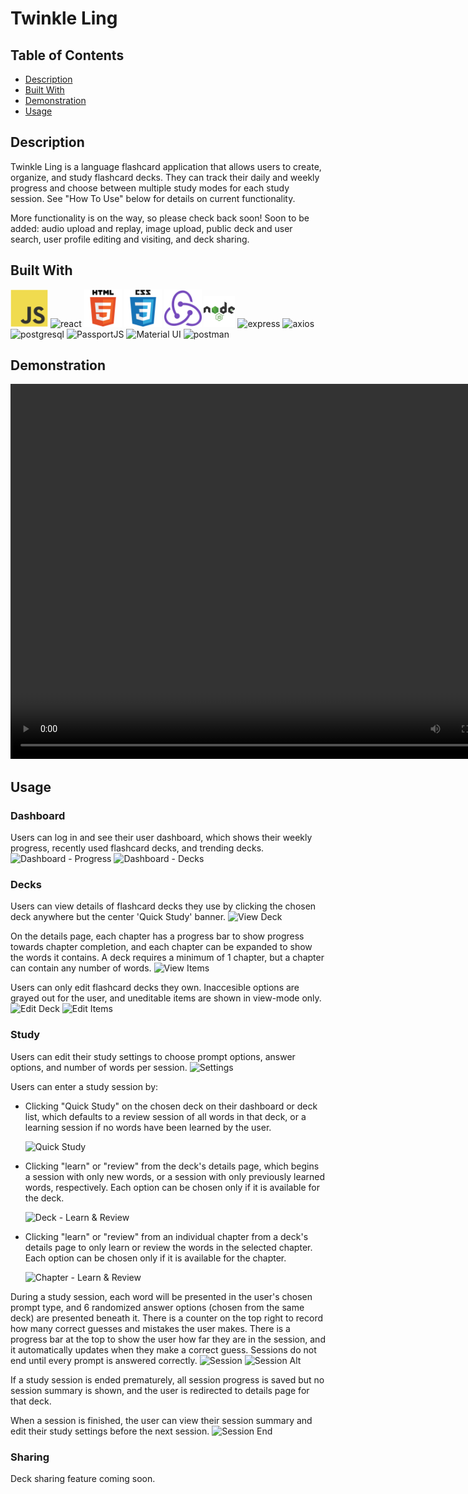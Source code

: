 # Twinkle Ling

<!-- Table of Contents -->
## Table of Contents
<ul dir="auto">
<li><a href="#description">Description</a></li>
<li><a href="#built-with">Built With</a></li>
<li><a href="#demonstration">Demonstration</a></li>
<li><a href="#usage">Usage</a></li>
</ul>

## Description
<!-- Description goes here -->
<p dir="auto">
Twinkle Ling is a language flashcard application that allows users to create, organize, and study flashcard decks. They can track their daily and weekly progress and choose between multiple study modes for each study session. See "How To Use" below for details on current functionality.

More functionality is on the way, so please check back soon!
Soon to be added: audio upload and replay, image upload, public deck and user search, user profile editing and visiting, and deck sharing.
</p>

## Built With
<!-- Built With -->
<p><img src="https://raw.githubusercontent.com/devicons/devicon/master/icons/javascript/javascript-original.svg" alt="javascript" width="60" height="60"/> 
<img src="https://upload.wikimedia.org/wikipedia/commons/a/a7/React-icon.svg" alt="react" width="60" height="60"/>
<img src="https://raw.githubusercontent.com/devicons/devicon/master/icons/html5/html5-original-wordmark.svg" alt="html5" width="60" height="60"/>
<img src="https://raw.githubusercontent.com/devicons/devicon/master/icons/css3/css3-original-wordmark.svg" alt="css3" width="60" />
<img src="https://raw.githubusercontent.com/devicons/devicon/master/icons/redux/redux-original.svg" alt="redux" width="60" height="60"/>
<img src="https://raw.githubusercontent.com/devicons/devicon/master/icons/nodejs/nodejs-original-wordmark.svg" alt="nodejs" width="50" height="50"/>
<img src="https://inapp.com/wp-content/uploads/elementor/thumbs/express-js-01-1-q05uw85vt1jqloiy5k82sfy7tgvysgt1uqld8slsbc.png" alt="express" width="90" />
<img src="https://upload.wikimedia.org/wikipedia/commons/thumb/c/c8/Axios_logo_%282020%29.svg/150px-Axios_logo_%282020%29.svg.png" alt="axios" width="60"/>
<img src="https://upload.wikimedia.org/wikipedia/commons/2/29/Postgresql_elephant.svg" alt="postgresql" width="60" height="60">
<img src="https://upload.wikimedia.org/wikipedia/commons/thumb/6/67/Passportjs.svg/240px-Passportjs.svg.png" alt="PassportJS" width="60" height="60"/>
<img src="https://v4.mui.com/static/logo.png" alt="Material UI" width="60" height="60" />
<img src="https://cdn.worldvectorlogo.com/logos/postman.svg" alt="postman" width="60" height="60"/>
</p>

## Demonstration
<video controls="controls" width="800" height="600" name="Twinkle Ling Demo" 
  src="https://www.youtube.com/watch?v=oahboXw4BH4">
</video>

## Usage

### Dashboard
Users can log in and see their user dashboard, which shows their weekly progress, recently used flashcard decks, and trending decks. 
![Dashboard - Progress](./public/images/progress.png)
![Dashboard - Decks](./public/images/dashboard-decks.png)

### Decks
Users can view details of flashcard decks they use by clicking the chosen deck anywhere but the center 'Quick Study' banner. 
![View Deck](./public/images/deck-details.png)

On the details page, each chapter has a progress bar to show progress towards chapter completion, and each chapter can be expanded to show the words it contains. A deck requires a minimum of 1 chapter, but a chapter can contain any number of words.
![View Items](./public/images/deck-view-items.png)

Users can only edit flashcard decks they own. Inaccesible options are grayed out for the user, and uneditable items are shown in view-mode only.
![Edit Deck](./public/images/deck-settings.png)
![Edit Items](./public/images/deck-edit-items.png)

### Study
Users can edit their study settings to choose prompt options, answer options, and number of words per session.
![Settings](./public/images/edit-settings.png)  

Users can enter a study session by:
<ul>
  <li>Clicking "Quick Study" on the chosen deck on their dashboard or deck list, which defaults to a review session of all words in that deck, or a learning session if no words have been learned by the user.</li>

  ![Quick Study](./public/images/quick-study.png)

  <li>Clicking "learn" or "review" from the deck's details page, which begins a session with only new words, or a session with only previously learned words, respectively. Each option can be chosen only if it is available for the deck.</li>

  ![Deck - Learn & Review](./public/images/review-deck.png)

  <li>Clicking "learn" or "review" from an individual chapter from a deck's details page to only learn or review the words in the selected chapter. Each option can be chosen only if it is available for the chapter.</li>

  ![Chapter - Learn & Review](./public/images/learn-chapter.png)
</ul> 

During a study session, each word will be presented in the user's chosen prompt type, and 6 randomized answer options (chosen from the same deck) are presented beneath it. There is a counter on the top right to record how many correct guesses and mistakes the user makes. There is a progress bar at the top to show the user how far they are in the session, and it automatically updates when they make a correct guess. Sessions do not end until every prompt is answered correctly.
![Session](./public/images/study-session.png) ![Session Alt](./public/images/study-session-2.png)

If a study session is ended prematurely, all session progress is saved but no session summary is shown, and the user is redirected to details page for that deck.

When a session is finished, the user can view their session summary and edit their study settings before the next session.
![Session End](./public/images/session-end.png)

### Sharing
Deck sharing feature coming soon.

